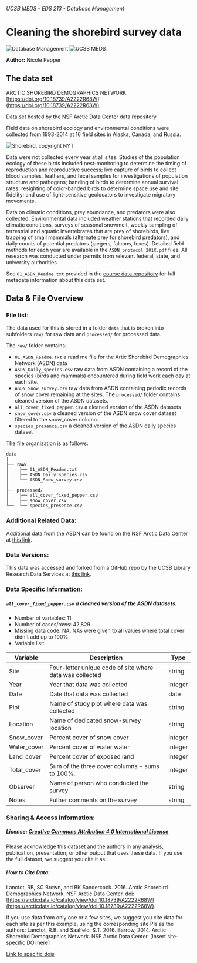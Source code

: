 *UCSB MEDS* - *EDS 213 - Database Management*

# Cleaning the shorebird survey data 
![Database Management](https://img.shields.io/badge/Database_Managements-cornflowerblue?style=for-the-badge&logo=R) ![UCSB MEDS](https://img.shields.io/badge/UCSB%20MEDS-yellow?style=for-the-badge) 

**Author:** Nicole Pepper

## The data set

ARCTIC SHOREBIRD DEMOGRAPHICS NETWORK [https://doi.org/10.18739/A2222R68W](https://doi.org/10.18739/A2222R68W)

Data set hosted by the [NSF Arctic Data Center](https://arcticdata.io) data repository 

Field data on shorebird ecology and environmental conditions were collected from 1993-2014 at 16 field sites in Alaska, Canada, and Russia.

![Shorebird, copyright NYT](https://static01.nyt.com/images/2017/09/10/nyregion/10NATURE1/10NATURE1-superJumbo.jpg?quality=75&auto=webp)

Data were not collected every year at all sites. Studies of the population ecology of these birds included nest-monitoring to determine the timing of reproduction and reproductive success; live capture of birds to collect blood samples, feathers, and fecal samples for investigations of population structure and pathogens; banding of birds to determine annual survival rates; resighting of color-banded birds to determine space use and site fidelity; and use of light-sensitive geolocators to investigate migratory movements. 

Data on climatic conditions, prey abundance, and predators were also collected. Environmental data included weather stations that recorded daily climatic conditions, surveys of seasonal snowmelt, weekly sampling of terrestrial and aquatic invertebrates that are prey of shorebirds, live trapping of small mammals (alternate prey for shorebird predators), and daily counts of potential predators (jaegers, falcons, foxes). Detailed field methods for each year are available in the `ASDN_protocol_201X.pdf` files. All research was conducted under permits from relevant federal, state, and university authorities.

See `01_ASDN_Readme.txt` provided in the [course data repository](https://github.com/UCSB-Library-Research-Data-Services/bren-meds213-spring-2024-class-data) for full metadata information about this data set.

## Data & File Overview

### File list:
The data used for this is stored in a folder `data` that is broken into subfolders `raw/` for raw data and `processed/` for processed data.

The `raw/` folder contains:

- `01_ASDN_Readme.txt` a read me file for the Artic Shorebird Demographics Network (ASDN) data
- `ASDN_Daily_species.csv` raw data from ASDN containing a record of the species (birds and mammals) encountered during field work each day at each site.
- `ASDN_Snow_survey.csv` raw data from ASDN containing periodic records of snow cover remaining at the sites.
The `processed/` folder contains cleaned version of the ASDN datasets.
- `all_cover_fixed_pepper.csv` a cleaned version of the ASDN datasets
- `snow_cover.csv` a cleaned version of the ASDN snow cover dataset filtered to the snow_cover column.
- `species_presence.csv` a cleaned version of the ASDN daily species dataset

The file organization is as follows:
```
data
|
├── raw/
│    ├── 01_ASDN_Readme.txt
│    ├── ASDN_Daily_species.csv
│    └── ASDN_Snow_survey.csv
│
├── processed/
│    ├── all_cover_fixed_pepper.csv
│    ├── snow_cover.csv 
└──  └── species_presence.csv
```

### Additional Related Data:
Additional data from the ASDN can be found on the NSF Arctic Data Center at [this link](https://arcticdata.io/catalog/view/doi:10.18739/A2222R68W).

### Data Versions:
This data was accessed and forked from a GitHub repo by the UCSB Library Research Data Services at [this link](https://github.com/UCSB-Library-Research-Data-Services/bren-meds213-data-cleaning).

### Data Specific Information:
##### `all_cover_fixed_pepper.csv` a cleaned version of the ASDN datasets:
- Number of variables: 11
- Number of cases/rows: 42,829
- Missing data code: NA, NAs were given to all values where total cover didn't add up to 100%
- Variable list:
  
| Variable      | Description                                                | Type                 |
|---------------|------------------------------------------------------------|----------------------|
| Site          | Four-letter unique code of site where data was collected   | string               |
| Year          | Year that data was collected                               | integer              |
| Date          | Date that data was collected                               | date                 |
| Plot          | Name of study plot where data was collected                | string               |
| Location      | Name of dedicated snow-survey location     | string               |
| Snow_cover    | Percent cover of snow cover                    | integer              |
| Water_cover   | Percent cover of water water                                     | integer              |
| Land_cover    | Percent cover of exposed land                              | integer              |
| Total_cover   | Sum of the three cover columns - sums to 100%.  | integer              |
| Observer      | Name of person who conducted the survey                        | string               |
| Notes         | Futher comments on the survey                        | string              |

### Sharing & Access Information:

##### License: [Creative Commons Attribution 4.0 International License](http://creativecommons.org/licenses/by/4.0/)
Please acknowledge this dataset and the authors in any analysis, publication, presentation, or other output that uses these data. If you use the full dataset, we suggest you cite it as:

##### How to Cite Data:
Lanctot, RB, SC Brown, and BK Sandercock. 2016. Arctic Shorebird Demographics Network. NSF Arctic Data Center. doi: [https://arcticdata.io/catalog/view/doi:10.18739/A2222R68W](https://arcticdata.io/catalog/view/doi:10.18739/A2222R68W).

If you use data from only one or a few sites, we suggest you cite data for each site as per this example, using the corresponding site PIs as the authors:
Lanctot, R.B. and Saalfeld, S.T. 2016. Barrow, 2014. Arctic Shorebird Demographics Network. NSF Arctic Data Center. [Insert site-specific DOI here]

[Link to specific dois](https://arcticdata.io/catalog)



  

